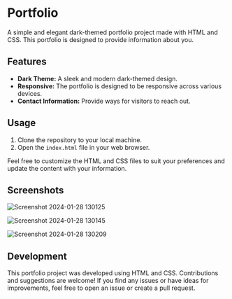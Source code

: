 # Portfolio

A simple and elegant dark-themed portfolio project made with HTML and CSS. This portfolio is designed to provide information about you.


## Features

- **Dark Theme:** A sleek and modern dark-themed design.
- **Responsive:** The portfolio is designed to be responsive across various devices.
- **Contact Information:** Provide ways for visitors to reach out.

## Usage

1. Clone the repository to your local machine.
2. Open the `index.html` file in your web browser.

Feel free to customize the HTML and CSS files to suit your preferences and update the content with your information.

## Screenshots
![Screenshot 2024-01-28 130125](https://github.com/Srivishag/Portfolio/assets/91311329/94d2d641-fe90-4f2e-a2e7-3cedb8bd7ee8)

![Screenshot 2024-01-28 130145](https://github.com/Srivishag/Portfolio/assets/91311329/2636bd04-3498-4189-8706-780b6fc62f38)

![Screenshot 2024-01-28 130209](https://github.com/Srivishag/Portfolio/assets/91311329/50aa6d44-b5c4-4956-9741-a3fa6c803dec)

## Development

This portfolio project was developed using HTML and CSS. Contributions and suggestions are welcome! If you find any issues or have ideas for improvements, feel free to open an issue or create a pull request.




